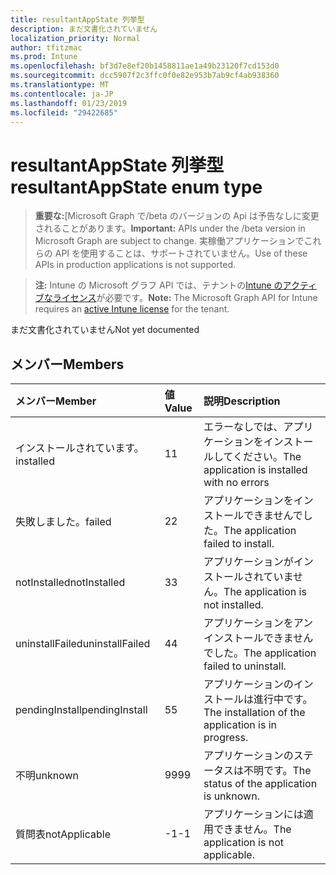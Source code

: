 ```yaml
---
title: resultantAppState 列挙型
description: まだ文書化されていません
localization_priority: Normal
author: tfitzmac
ms.prod: Intune
ms.openlocfilehash: bf3d7e8ef20b1458811ae1a49b23120f7cd153d0
ms.sourcegitcommit: dcc5907f2c3ffc0f0e82e953b7ab9cf4ab938360
ms.translationtype: MT
ms.contentlocale: ja-JP
ms.lasthandoff: 01/23/2019
ms.locfileid: "29422685"
---
```

# <a name="resultantappstate-enum-type"></a><span data-ttu-id="72d87-103">resultantAppState 列挙型</span><span class="sxs-lookup"><span data-stu-id="72d87-103">resultantAppState enum type</span></span>

> <span data-ttu-id="72d87-104">**重要な:**[Microsoft Graph で/beta のバージョンの Api は予告なしに変更されることがあります。</span><span class="sxs-lookup"><span data-stu-id="72d87-104">**Important:** APIs under the /beta version in Microsoft Graph are subject to change.</span></span> <span data-ttu-id="72d87-105">実稼働アプリケーションでこれらの API を使用することは、サポートされていません。</span><span class="sxs-lookup"><span data-stu-id="72d87-105">Use of these APIs in production applications is not supported.</span></span>

> <span data-ttu-id="72d87-106">**注:** Intune の Microsoft グラフ API では、テナントの[Intune のアクティブなライセンス](https://go.microsoft.com/fwlink/?linkid=839381)が必要です。</span><span class="sxs-lookup"><span data-stu-id="72d87-106">**Note:** The Microsoft Graph API for Intune requires an [active Intune license](https://go.microsoft.com/fwlink/?linkid=839381) for the tenant.</span></span>

<span data-ttu-id="72d87-107">まだ文書化されていません</span><span class="sxs-lookup"><span data-stu-id="72d87-107">Not yet documented</span></span>

## <a name="members"></a><span data-ttu-id="72d87-108">メンバー</span><span class="sxs-lookup"><span data-stu-id="72d87-108">Members</span></span>
|<span data-ttu-id="72d87-109">メンバー</span><span class="sxs-lookup"><span data-stu-id="72d87-109">Member</span></span>|<span data-ttu-id="72d87-110">値</span><span class="sxs-lookup"><span data-stu-id="72d87-110">Value</span></span>|<span data-ttu-id="72d87-111">説明</span><span class="sxs-lookup"><span data-stu-id="72d87-111">Description</span></span>|
|:---|:---|:---|
|<span data-ttu-id="72d87-112">インストールされています。</span><span class="sxs-lookup"><span data-stu-id="72d87-112">installed</span></span>|<span data-ttu-id="72d87-113">1</span><span class="sxs-lookup"><span data-stu-id="72d87-113">1</span></span>|<span data-ttu-id="72d87-114">エラーなしでは、アプリケーションをインストールしてください。</span><span class="sxs-lookup"><span data-stu-id="72d87-114">The application is installed with no errors</span></span>|
|<span data-ttu-id="72d87-115">失敗しました。</span><span class="sxs-lookup"><span data-stu-id="72d87-115">failed</span></span>|<span data-ttu-id="72d87-116">2</span><span class="sxs-lookup"><span data-stu-id="72d87-116">2</span></span>|<span data-ttu-id="72d87-117">アプリケーションをインストールできませんでした。</span><span class="sxs-lookup"><span data-stu-id="72d87-117">The application failed to install.</span></span>|
|<span data-ttu-id="72d87-118">notInstalled</span><span class="sxs-lookup"><span data-stu-id="72d87-118">notInstalled</span></span>|<span data-ttu-id="72d87-119">3</span><span class="sxs-lookup"><span data-stu-id="72d87-119">3</span></span>|<span data-ttu-id="72d87-120">アプリケーションがインストールされていません。</span><span class="sxs-lookup"><span data-stu-id="72d87-120">The application is not installed.</span></span>|
|<span data-ttu-id="72d87-121">uninstallFailed</span><span class="sxs-lookup"><span data-stu-id="72d87-121">uninstallFailed</span></span>|<span data-ttu-id="72d87-122">4</span><span class="sxs-lookup"><span data-stu-id="72d87-122">4</span></span>|<span data-ttu-id="72d87-123">アプリケーションをアンインストールできませんでした。</span><span class="sxs-lookup"><span data-stu-id="72d87-123">The application failed to uninstall.</span></span>|
|<span data-ttu-id="72d87-124">pendingInstall</span><span class="sxs-lookup"><span data-stu-id="72d87-124">pendingInstall</span></span>|<span data-ttu-id="72d87-125">5</span><span class="sxs-lookup"><span data-stu-id="72d87-125">5</span></span>|<span data-ttu-id="72d87-126">アプリケーションのインストールは進行中です。</span><span class="sxs-lookup"><span data-stu-id="72d87-126">The installation of the application is in progress.</span></span>|
|<span data-ttu-id="72d87-127">不明</span><span class="sxs-lookup"><span data-stu-id="72d87-127">unknown</span></span>|<span data-ttu-id="72d87-128">99</span><span class="sxs-lookup"><span data-stu-id="72d87-128">99</span></span>|<span data-ttu-id="72d87-129">アプリケーションのステータスは不明です。</span><span class="sxs-lookup"><span data-stu-id="72d87-129">The status of the application is unknown.</span></span>|
|<span data-ttu-id="72d87-130">質問表</span><span class="sxs-lookup"><span data-stu-id="72d87-130">notApplicable</span></span>|<span data-ttu-id="72d87-131">-1</span><span class="sxs-lookup"><span data-stu-id="72d87-131">-1</span></span>|<span data-ttu-id="72d87-132">アプリケーションには適用できません。</span><span class="sxs-lookup"><span data-stu-id="72d87-132">The application is not applicable.</span></span>|




